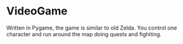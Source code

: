 # VideoGame
Written in Pygame, the game is similar to old Zelda.  You control one character and run around the map doing quests and fighiting.
